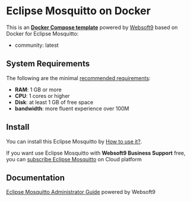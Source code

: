# Eclipse Mosquitto on Docker  

This is an **[Docker Compose template](https://github.com/Websoft9/docker-library)** powered by [Websoft9](https://www.websoft9.com) based on Docker for Eclipse Mosquitto:


 - community:  latest


## System Requirements

The following are the minimal [recommended requirements](https://registry.hub.docker.com/_/eclipse-mosquitto):

* **RAM**: 1 GB or more
* **CPU**: 1 cores or higher
* **Disk**: at least 1 GB of free space
* **bandwidth**: more fluent experience over 100M  

## Install

You can install this Eclipse Mosquitto by [How to use it?](https://github.com/Websoft9/docker-library#how-to-use-it).   

If you want use Eclipse Mosquitto with **Websoft9 Business Support** free, you can [subscribe Eclipse Mosquitto](https://www.websoft9.com/apps) on Cloud platform

## Documentation

[Eclipse Mosquitto Administrator Guide](https://support.websoft9.com/docs/mosquitto) powered by Websoft9